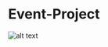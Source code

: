 # Event-Project
![alt text](https://dullmensclub.com/new/wp-content/uploads/fullsizeoutput_68db.jpeg)
